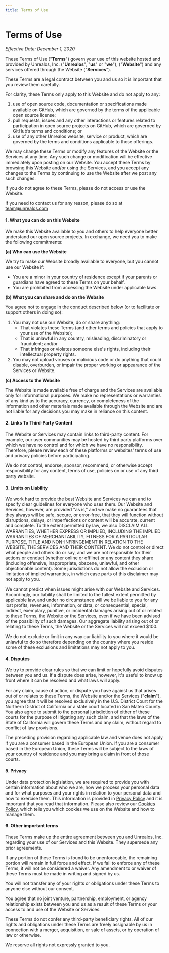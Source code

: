 ```yaml
---
title: Terms of Use
---
```


# Terms of Use

*Effective Date: December 1, 2020*

These Terms of Use ("**Terms**") govern your use of this website hosted and provided by Unrealos, Inc. ("**Unrealos**", "**us**" or "**we**"), ("**Website**") and any services offered through the Website ("**Services**").

These Terms are a legal contract between you and us so it is important that you review them carefully.

For clarity, these Terms only apply to this Website and do not apply to any:

1. use of open source code, documentation or specifications made available on GitHub, which are governed by the terms of the applicable open source license;
2. pull requests, issues and any other interactions or features related to participation in open source projects on GitHub, which are governed by GitHub’s terms and conditions; or
3. use of any other Unrealos website, service or product, which are governed by the terms and conditions applicable to those offerings.

We may change these Terms or modify any features of the Website or the Services at any time. Any such change or modification will be effective immediately upon posting on our Website. You accept these Terms by browsing this Website and/or using the Services, and you accept any changes to the Terms by continuing to use the Website after we post any such changes.

If you do not agree to these Terms, please do not access or use the Website.

If you need to contact us for any reason, please do so at team@unrealos.com

#### 1. What you can do on this Website

We make this Website available to you and others to help everyone better understand our open source projects. In exchange, we need you to make the following commitments:

**(a) Who can use the Website**

We try to make our Website broadly available to everyone, but you cannot use our Website if:

- You are a minor in your country of residence except if your parents or guardians have agreed to these Terms on your behalf.
- You are prohibited from accessing the Website under applicable laws.

**(b) What you can share and do on the Website**

You agree not to engage in the conduct described below (or to facilitate or support others in doing so):

1. You may not use our Website, do or share anything:
   - That violates these Terms (and other terms and policies that apply to your use of the Website);
   - That is unlawful in any country, misleading, discriminatory or fraudulent; and/or
   - That infringes or violates someone else's rights, including their intellectual property rights.
2. You may not upload viruses or malicious code or do anything that could disable, overburden, or impair the proper working or appearance of the Services or Website.

**(c) Access to the Website**

The Website is made available free of charge and the Services are available only for informational purposes. We make no representations or warranties of any kind as to the accuracy, currency, or completeness of the information and other materials made available through the Website and are not liable for any decisions you may make in reliance on this content.

#### 2. Links To Third-Party Content

The Website or Services may contain links to third-party content. For example, our user communities may be hosted by third party platforms over which we have no control and for which we have no responsibility. Therefore, please review each of these platforms or websites' terms of use and privacy policies before participating.

We do not control, endorse, sponsor, recommend, or otherwise accept responsibility for any content, terms of use, policies on or use of any third party website.

#### 3. Limits on Liability

We work hard to provide the best Website and Services we can and to specify clear guidelines for everyone who uses them. Our Website and Services, however, are provided "as is," and we make no guarantees that they always will be safe, secure, or error-free, that they will function without disruptions, delays, or imperfections or content will be accurate, current and complete. To the extent permitted by law, we also DISCLAIM ALL WARRANTIES, WHETHER EXPRESS OR IMPLIED, INCLUDING THE IMPLIED WARRANTIES OF MERCHANTABILITY, FITNESS FOR A PARTICULAR PURPOSE, TITLE AND NON-INFRINGEMENT IN RELATION TO THE WEBSITE, THE SERVICES AND THEIR CONTENT. We do not control or direct what people and others do or say, and we are not responsible for their actions or conduct (whether online or offline) or any content they share (including offensive, inappropriate, obscene, unlawful, and other objectionable content). Some jurisdictions do not allow the exclusion or limitation of implied warranties, in which case parts of this disclaimer may not apply to you.

We cannot predict when issues might arise with our Website and Services. Accordingly, our liability shall be limited to the fullest extent permitted by applicable law, and under no circumstance will we be liable to you for any lost profits, revenues, information, or data, or consequential, special, indirect, exemplary, punitive, or incidental damages arising out of or related to these Terms, the Website or the Services, even if we have been advised of the possibility of such damages. Our aggregate liability arising out of or relating to these Terms, the Website or the Services will not exceed $100.

We do not exclude or limit in any way our liability to you where it would be unlawful to do so therefore depending on the country where you reside some of these exclusions and limitations may not apply to you.

#### 4. Disputes

We try to provide clear rules so that we can limit or hopefully avoid disputes between you and us. If a dispute does arise, however, it's useful to know up front where it can be resolved and what laws will apply.

For any claim, cause of action, or dispute you have against us that arises out of or relates to these Terms, the Website and/or the Services ("**claim**"), you agree that it will be resolved exclusively in the U.S. District Court for the Northern District of California or a state court located in San Mateo County. You also agree to submit to the personal jurisdiction of either of these courts for the purpose of litigating any such claim, and that the laws of the State of California will govern these Terms and any claim, without regard to conflict of law provisions.

The preceding provision regarding applicable law and venue does not apply if you are a consumer based in the European Union. If you are a consumer based in the European Union, these Terms will be subject to the laws of your country of residence and you may bring a claim in front of those courts.

#### 5. Privacy

Under data protection legislation, we are required to provide you with certain information about who we are, how we process your personal data and for what purposes and your rights in relation to your personal data and how to exercise them. This information is provided in [Privacy Policy](/legal/privacy) and it is important that you read that information. Please also review our [Cookies Policy](/legal/cookies), which tells you which cookies we use on the Website and how to manage them.

#### 6. Other important terms

These Terms make up the entire agreement between you and Unrealos, Inc. regarding your use of our Services and this Website. They supersede any prior agreements.

If any portion of these Terms is found to be unenforceable, the remaining portion will remain in full force and effect. If we fail to enforce any of these Terms, it will not be considered a waiver. Any amendment to or waiver of these Terms must be made in writing and signed by us.

You will not transfer any of your rights or obligations under these Terms to anyone else without our consent.

You agree that no joint venture, partnership, employment, or agency relationship exists between you and us as a result of these Terms or your access to and use of the Website or Services.

These Terms do not confer any third-party beneficiary rights. All of our rights and obligations under these Terms are freely assignable by us in connection with a merger, acquisition, or sale of assets, or by operation of law or otherwise.

We reserve all rights not expressly granted to you.
